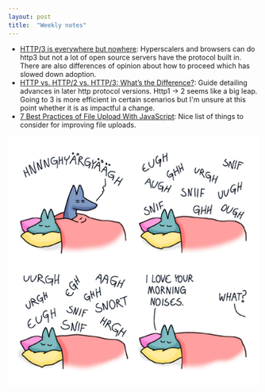 ```yaml
---
layout: post
title:  "Weekly notes"
---
```


* [HTTP/3 is everywhere but nowhere](https://httptoolkit.com/blog/http3-quic-open-source-support-nowhere/?utm_source=tldrwebdev): Hyperscalers and browsers can do http3 but not a lot of open source servers have the protocol built in. There are also differences of opinion about how to proceed which has slowed down adoption.
* [HTTP vs. HTTP/2 vs. HTTP/3: What’s the Difference?](https://www.pubnub.com/blog/http-vs-http-2-vs-http-3-whats-the-difference/): Guide detailing advances in later http protocol versions. Http1 -> 2 seems like a big leap. Going to 3 is more efficient in certain scenarios but I'm unsure at this point whether it is as impactful a change.
* [7 Best Practices of File Upload With JavaScript](https://storagebowl.net/blogs/best-practices-of-file-upload?utm_source=tldrwebdev): Nice list of things to consider for improving file uploads.

![foxes in love morning sniffle noises](/assets/2025/foxes_in_love_morning_sniffles.jpeg)
